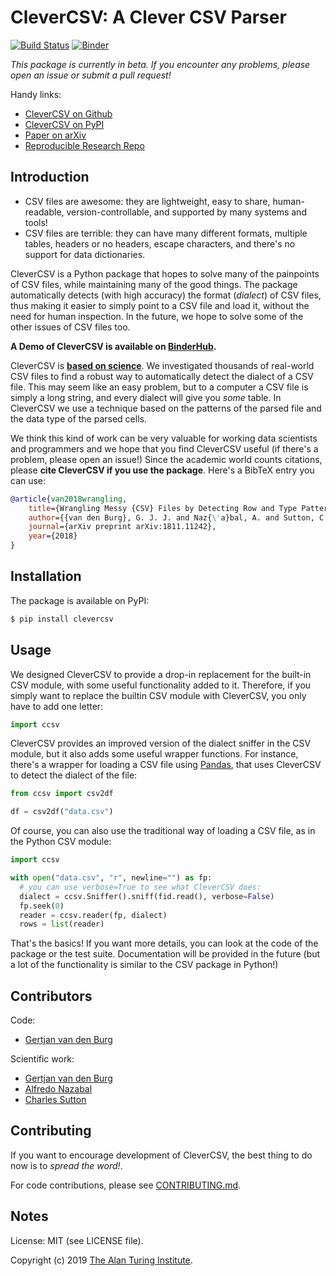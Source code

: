 # CleverCSV: A Clever CSV Parser

[![Build Status](https://travis-ci.org/alan-turing-institute/CleverCSV.svg?branch=master)](https://travis-ci.org/alan-turing-institute/CleverCSV)
[![Binder](https://mybinder.org/badge_logo.svg)](https://mybinder.org/v2/gh/alan-turing-institute/CleverCSVDemo/master?filepath=CSV_dialect_detection_with_CleverCSV.ipynb)

*This package is currently in beta. If you encounter any problems, please open 
an issue or submit a pull request!*

Handy links:

- [CleverCSV on Github](https://github.com/alan-turing-institute/CleverCSV)
- [CleverCSV on PyPI](https://pypi.org/project/clevercsv/)
- [Paper on arXiv](https://arxiv.org/abs/1811.11242)
- [Reproducible Research Repo](https://github.com/alan-turing-institute/CSV_Wrangling/)

## Introduction

- CSV files are awesome: they are lightweight, easy to share, human-readable, 
  version-controllable, and supported by many systems and tools!
- CSV files are terrible: they can have many different formats, multiple 
  tables, headers or no headers, escape characters, and there's no support for 
  data dictionaries.

CleverCSV is a Python package that hopes to solve many of the painpoints of 
CSV files, while maintaining many of the good things. The package 
automatically detects (with high accuracy) the format (*dialect*) of CSV 
files, thus making it easier to simply point to a CSV file and load it, 
without the need for human inspection. In the future, we hope to solve some of 
the other issues of CSV files too.

**A Demo of CleverCSV is available on 
[BinderHub](https://mybinder.org/v2/gh/alan-turing-institute/CleverCSVDemo/master?filepath=CSV_dialect_detection_with_CleverCSV.ipynb).**

CleverCSV is [**based on science**](https://arxiv.org/abs/1811.11242). We 
investigated thousands of real-world CSV files to find a robust way to 
automatically detect the dialect of a CSV file. This may seem like an easy 
problem, but to a computer a CSV file is simply a long string, and every 
dialect will give you *some* table. In CleverCSV we use a technique based on 
the patterns of the parsed file and the data type of the parsed cells.

We think this kind of work can be very valuable for working data scientists 
and programmers and we hope that you find CleverCSV useful (if there's a 
problem, please open an issue!) Since the academic world counts citations, 
please **cite CleverCSV if you use the package**. Here's a BibTeX entry you 
can use:

```bib
@article{van2018wrangling,
    title={Wrangling Messy {CSV} Files by Detecting Row and Type Patterns},
    author={{van den Burg}, G. J. J. and Naz{\'a}bal, A. and Sutton, C.},
    journal={arXiv preprint arXiv:1811.11242},
    year={2018}
}
```

## Installation

The package is available on PyPI:

```bash
$ pip install clevercsv
```

## Usage

We designed CleverCSV to provide a drop-in replacement for the built-in CSV 
module, with some useful functionality added to it. Therefore, if you simply 
want to replace the builtin CSV module with CleverCSV, you only have to add 
one letter:

```python
import ccsv
```

CleverCSV provides an improved version of the dialect sniffer in the CSV 
module, but it also adds some useful wrapper functions. For instance, there's 
a wrapper for loading a CSV file using [Pandas](/link/to/pandas), that uses 
CleverCSV to detect the dialect of the file:

```python
from ccsv import csv2df

df = csv2df("data.csv")
```

Of course, you can also use the traditional way of loading a CSV file, as in 
the Python CSV module:

```python
import ccsv

with open("data.csv", "r", newline="") as fp:
  # you can use verbose=True to see what CleverCSV does:
  dialect = ccsv.Sniffer().sniff(fid.read(), verbose=False)
  fp.seek(0)
  reader = ccsv.reader(fp, dialect)
  rows = list(reader)
```

That's the basics! If you want more details, you can look at the code of the 
package or the test suite. Documentation will be provided in the future (but a 
lot of the functionality is similar to the CSV package in Python!)

## Contributors

Code:

* [Gertjan van den Burg](https://gertjan.dev)

Scientific work:

* [Gertjan van den Burg](https://gertjan.dev)
* [Alfredo Nazabal](/website/of/alfredo)
* [Charles Sutton](/website/of/charles)


## Contributing

If you want to encourage development of CleverCSV, the best thing to do now is 
to *spread the word!*.

For code contributions, please see [CONTRIBUTING.md](/link/to/contributing).

## Notes

License: MIT (see LICENSE file).

Copyright (c) 2019 [The Alan Turing Institute](www.turing.ac.uk).

